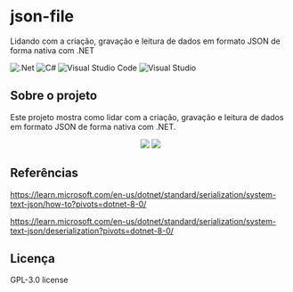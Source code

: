 # json-file
Lidando com a criação, gravação e leitura de dados em formato JSON de forma nativa com .NET

![.Net](https://img.shields.io/badge/.NET-5C2D91?style=for-the-badge&logo=.net&logoColor=white)
![C#](https://img.shields.io/badge/c%23-%23239120.svg?style=for-the-badge&logo=c-sharp&logoColor=white)
![Visual Studio Code](https://img.shields.io/badge/Visual%20Studio%20Code-0078d7.svg?style=for-the-badge&logo=visual-studio-code&logoColor=white)
![Visual Studio](https://img.shields.io/badge/Visual%20Studio-5C2D91.svg?style=for-the-badge&logo=visual-studio&logoColor=white)

## Sobre o projeto
Este projeto mostra como lidar com a criação, gravação e leitura de dados em formato JSON de forma nativa com .NET.

<div align="center">
    <img src="https://github.com/jfs-dev/json-file/assets/54154628/489d1ba7-0550-4923-8ac7-602e955f811e"</img>
    <img src="https://github.com/jfs-dev/json-file/assets/54154628/05708a3e-e372-4df7-91a4-48266923a07e"</img>
</div>

## Referências
https://learn.microsoft.com/en-us/dotnet/standard/serialization/system-text-json/how-to?pivots=dotnet-8-0/

https://learn.microsoft.com/en-us/dotnet/standard/serialization/system-text-json/deserialization?pivots=dotnet-8-0/

## Licença
GPL-3.0 license
